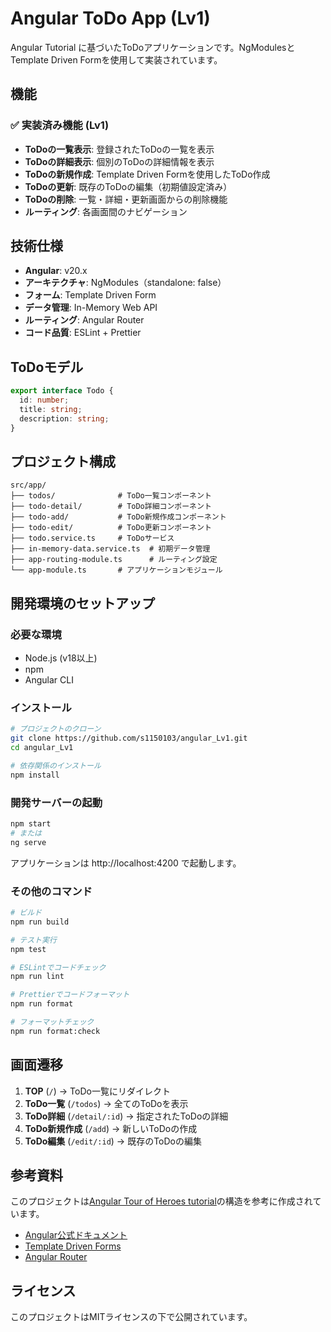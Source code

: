 # Angular ToDo App (Lv1)

Angular Tutorial に基づいたToDoアプリケーションです。NgModulesとTemplate Driven Formを使用して実装されています。

## 機能

### ✅ 実装済み機能 (Lv1)

- **ToDoの一覧表示**: 登録されたToDoの一覧を表示
- **ToDoの詳細表示**: 個別のToDoの詳細情報を表示
- **ToDoの新規作成**: Template Driven Formを使用したToDo作成
- **ToDoの更新**: 既存のToDoの編集（初期値設定済み）
- **ToDoの削除**: 一覧・詳細・更新画面からの削除機能
- **ルーティング**: 各画面間のナビゲーション

## 技術仕様

- **Angular**: v20.x
- **アーキテクチャ**: NgModules（standalone: false）
- **フォーム**: Template Driven Form
- **データ管理**: In-Memory Web API
- **ルーティング**: Angular Router
- **コード品質**: ESLint + Prettier

## ToDoモデル

```typescript
export interface Todo {
  id: number;
  title: string;
  description: string;
}
```

## プロジェクト構成

```
src/app/
├── todos/              # ToDo一覧コンポーネント
├── todo-detail/        # ToDo詳細コンポーネント
├── todo-add/           # ToDo新規作成コンポーネント
├── todo-edit/          # ToDo更新コンポーネント
├── todo.service.ts     # ToDoサービス
├── in-memory-data.service.ts  # 初期データ管理
├── app-routing-module.ts      # ルーティング設定
└── app-module.ts       # アプリケーションモジュール
```

## 開発環境のセットアップ

### 必要な環境
- Node.js (v18以上)
- npm
- Angular CLI

### インストール

```bash
# プロジェクトのクローン
git clone https://github.com/s1150103/angular_Lv1.git
cd angular_Lv1

# 依存関係のインストール
npm install
```

### 開発サーバーの起動

```bash
npm start
# または
ng serve
```

アプリケーションは http://localhost:4200 で起動します。

### その他のコマンド

```bash
# ビルド
npm run build

# テスト実行
npm test

# ESLintでコードチェック
npm run lint

# Prettierでコードフォーマット
npm run format

# フォーマットチェック
npm run format:check
```

## 画面遷移

1. **TOP** (`/`) → ToDo一覧にリダイレクト
2. **ToDo一覧** (`/todos`) → 全てのToDoを表示
3. **ToDo詳細** (`/detail/:id`) → 指定されたToDoの詳細
4. **ToDo新規作成** (`/add`) → 新しいToDoの作成
5. **ToDo編集** (`/edit/:id`) → 既存のToDoの編集

## 参考資料

このプロジェクトは[Angular Tour of Heroes tutorial](https://angular.jp/tutorial)の構造を参考に作成されています。

- [Angular公式ドキュメント](https://angular.jp/)
- [Template Driven Forms](https://angular.jp/guide/forms)
- [Angular Router](https://angular.jp/guide/router)

## ライセンス

このプロジェクトはMITライセンスの下で公開されています。